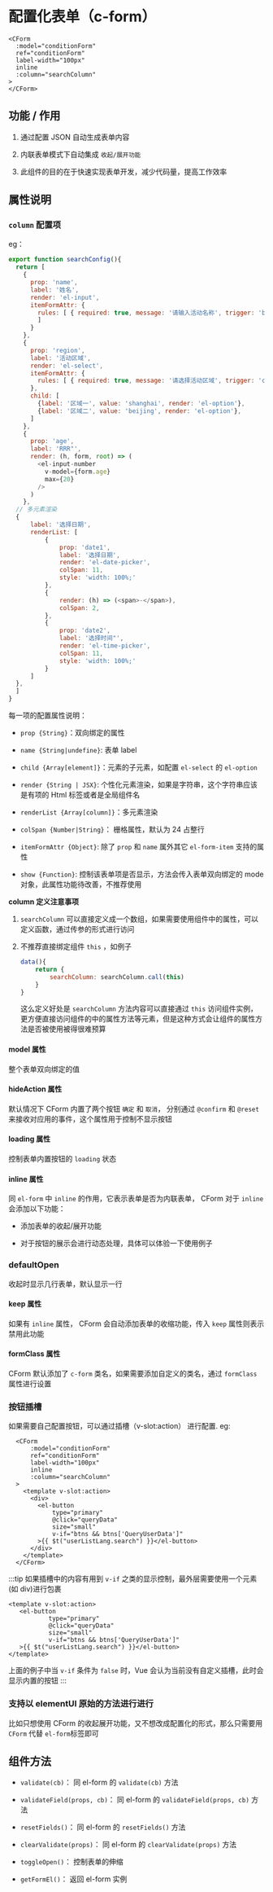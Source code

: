 # 配置化表单（c-form）

```vue
<CForm
  :model="conditionForm"
  ref="conditionForm"
  label-width="100px"
  inline
  :column="searchColumn"
>
</CForm>
```

## 功能 / 作用

1. 通过配置 JSON 自动生成表单内容

2. 内联表单模式下自动集成 `收起/展开功能`

3. 此组件的目的在于快速实现表单开发，减少代码量，提高工作效率

## 属性说明

### `column` 配置项

eg：

```js
export function searchConfig(){
  return [
    {
      prop: 'name',
      label: '姓名',
      render: 'el-input',
      itemFormAttr: {
        rules: [ { required: true, message: '请输入活动名称', trigger: 'blur' },
        ]
      }
    },
    {
      prop: 'region',
      label: '活动区域',
      render: 'el-select',
      itemFormAttr: {
        rules: [ { required: true, message: '请选择活动区域', trigger: 'change' },]
      },
      child: [
        {label: '区域一', value: 'shanghai', render: 'el-option'},
        {label: '区域二', value: 'beijing', render: 'el-option'},
      ]
    },
    {
      prop: 'age',
      label: 'RRR"',
      render: (h, form, root) => (
        <el-input-number
          v-model={form.age}
          max={20}
        />
      )
    },
  // 多元素渲染
  {
      label: '选择日期',
      renderList: [
          {
              prop: 'date1',
              label: '选择日期',
              render: 'el-date-picker',
              colSpan: 11,
              style: 'width: 100%;'
          },
          {
              render: (h) => (<span>-</span>),
              colSpan: 2,
          },
          {
              prop: 'date2',
              label: '选择时间"',
              render: 'el-time-picker',
              colSpan: 11,
              style: 'width: 100%;'
          }
      ]
  },
  ]
}
```

每一项的配置属性说明：

- `prop {String}`：双向绑定的属性

- `name {String|undefine}`: 表单 label

- `child {Array[element]}`：元素的子元素，如配置 `el-select` 的 `el-option`

- `render {String | JSX}`: 个性化元素渲染，如果是字符串，这个字符串应该是有项的 Html 标签或者是全局组件名

- `renderList {Array[column]}`：多元素渲染

- `colSpan {Number|String}`： 栅格属性，默认为 24 占整行

- `itemFormAttr {Object}`: 除了 `prop` 和 `name` 属外其它 `el-form-item` 支持的属性

- `show {Function}`: 控制该表单项是否显示，方法会传入表单双向绑定的 mode 对象，此属性功能待改善，不推荐使用

**column 定义注意事项**

1. `searchColumn` 可以直接定义成一个数组，如果需要使用组件中的属性，可以定义函数，通过传参的形式进行访问

2. 不推荐直接绑定组件 `this` ，如例子

    ```js
    data(){
        return {
            searchColumn: searchColumn.call(this)
        }
    }
    ```

    这么定义好处是 `searchColumn` 方法内容可以直接通过 `this` 访问组件实例，更方便直接访问组件的中的属性方法等元素，但是这种方式会让组件的属性方法是否被使用被得很难预算

#### model 属性

整个表单双向绑定的值

#### hideAction 属性

默认情况下 CForm 内置了两个按钮 `确定` 和 `取消`， 分别通过  `@confirm` 和 `@reset` 来接收对应用的事件，这个属性用于控制不显示按钮

#### loading 属性

控制表单内置按钮的 `loading` 状态

#### inline 属性

同 `el-form` 中 `inline` 的作用，它表示表单是否为内联表单， CForm 对于 `inline` 会添加以下功能：

- 添加表单的收起/展开功能

- 对于按钮的展示会进行动态处理，具体可以体验一下使用例子

### defaultOpen

收起时显示几行表单，默认显示一行

#### keep 属性

如果有 `inline` 属性， CForm 会自动添加表单的收缩功能，传入 `keep` 属性则表示禁用此功能

#### formClass 属性

CForm 默认添加了 `c-form` 类名，如果需要添加自定义的类名，通过 `formClass` 属性进行设置

### 按钮插槽

如果需要自己配置按钮，可以通过插槽（v-slot:action） 进行配置. eg:

```vue
  <CForm
      :model="conditionForm"
      ref="conditionForm"
      label-width="100px"
      inline
      :column="searchColumn"
  >
    <template v-slot:action>
      <div>
        <el-button
            type="primary"
            @click="queryData"
            size="small"
            v-if="btns && btns['QueryUserData']"
        >{{ $t("userListLang.search") }}</el-button>
      </div>
    </template>
  </CForm>
```

:::tip
如果插槽中的内容有用到 `v-if` 之类的显示控制，最外层需要使用一个元素(如 div)进行包裹

```vue
<template v-slot:action>
   <el-button
           type="primary"
           @click="queryData"
           size="small"
           v-if="btns && btns['QueryUserData']"
   >{{ $t("userListLang.search") }}</el-button>
</template>
```

上面的例子中当 `v-if` 条件为 `false` 时，Vue 会认为当前没有自定义插槽，此时会显示内置的按钮
:::


### 支持以 elementUI 原始的方法进行进行

比如只想使用 CForm 的收起展开功能，又不想改成配置化的形式，那么只需要用 `CForm` 代替 `el-form`标签即可

## 组件方法

- `validate(cb)`： 同 el-form 的 `validate(cb)` 方法

- `validateField(props, cb)`： 同 el-form 的 `validateField(props, cb)` 方法

- `resetFields()`： 同 el-form 的 `resetFields()` 方法

- `clearValidate(props)`： 同 el-form 的 `clearValidate(props)` 方法

- `toggleOpen()`： 控制表单的伸缩

- `getFormEl()`： 返回 el-form 实例
